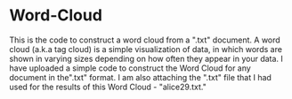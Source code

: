 # Word-Cloud
This is the code to construct a word cloud from a ".txt" document.
A word cloud (a.k.a tag cloud) is a simple visualization of data, in which words are shown in varying sizes depending on how often they appear in your data. I have uploaded a simple code to construct the Word Cloud for any document in the".txt" format. I am also attaching the ".txt" file that I had used for the results of this Word Cloud - "alice29.txt."
